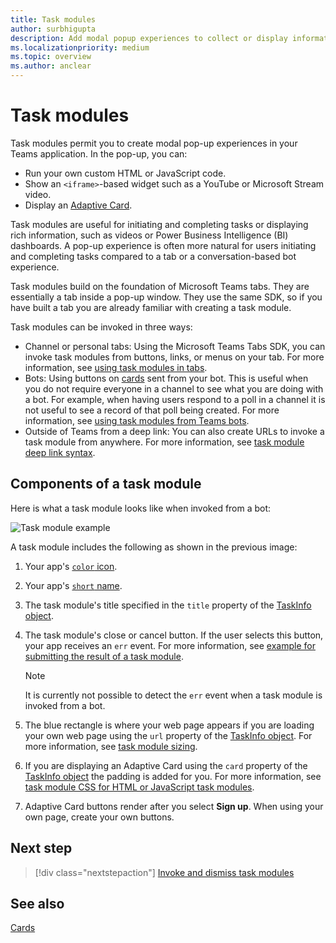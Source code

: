 ```yaml
---
title: Task modules
author: surbhigupta
description: Add modal popup experiences to collect or display information to your users from your Microsoft Teams apps
ms.localizationpriority: medium
ms.topic: overview
ms.author: anclear
---
```


# Task modules

Task modules permit you to create modal pop-up experiences in your Teams application. In the pop-up, you can:

* Run your own custom HTML or JavaScript code.
* Show an `<iframe>`-based widget such as a YouTube or Microsoft Stream video.
* Display an [Adaptive Card](/adaptive-cards/).

Task modules are useful for initiating and completing tasks or displaying rich information, such as videos or Power Business Intelligence (BI) dashboards. A pop-up experience is often more natural for users initiating and completing tasks compared to a tab or a conversation-based bot experience.

Task modules build on the foundation of Microsoft Teams tabs. They are essentially a tab inside a pop-up window. They use the same SDK, so if you have built a tab you are already familiar with creating a task module.

Task modules can be invoked in three ways:

* Channel or personal tabs: Using the Microsoft Teams Tabs SDK, you can invoke task modules from buttons, links, or menus on your tab. For more information, see [using task modules in tabs](~/task-modules-and-cards/task-modules/task-modules-tabs.md).
* Bots: Using buttons on [cards](~/task-modules-and-cards/cards/cards-reference.md) sent from your bot. This is useful when you do not require everyone in a channel to see what you are doing with a bot. For example, when having users respond to a poll in a channel it is not useful to see a record of that poll being created. For more information, see [using task modules from Teams bots](~/task-modules-and-cards/task-modules/task-modules-bots.md).
* Outside of Teams from a deep link: You can also create URLs to invoke a task module from anywhere. For more information, see [task module deep link syntax](~/task-modules-and-cards/task-modules/invoking-task-modules.md#task-module-deep-link-syntax).

## Components of a task module

Here is what a task module looks like when invoked from a bot:

![Task module example](~/assets/images/task-module/task-module-example.png)

A task module includes the following as shown in the previous image:

1. Your app's [`color` icon](~/resources/schema/manifest-schema.md#icons).
2. Your app's [`short` name](~/resources/schema/manifest-schema.md#name).
3. The task module's title specified in the `title` property of the [TaskInfo object](~/task-modules-and-cards/task-modules/invoking-task-modules.md#the-taskinfo-object).
4. The task module's close or cancel button. If the user selects this button, your app receives an `err` event. For more information, see [example for submitting the result of a task module](~/task-modules-and-cards/task-modules/task-modules-tabs.md#example-of-submitting-the-result-of-a-task-module).

    > [!NOTE]
    > It is currently not possible to detect the `err` event when a task module is invoked from a bot.

5. The blue rectangle is where your web page appears if you are loading your own web page using the `url` property of the [TaskInfo object](~/task-modules-and-cards/task-modules/invoking-task-modules.md#the-taskinfo-object). For more information, see [task module sizing](~/task-modules-and-cards/task-modules/invoking-task-modules.md#task-module-sizing).
6. If you are displaying an Adaptive Card using the `card` property of the [TaskInfo object](~/task-modules-and-cards/task-modules/invoking-task-modules.md#the-taskinfo-object) the padding is added for you. For more information, see [task module CSS for HTML or JavaScript task modules](~/task-modules-and-cards/task-modules/invoking-task-modules.md#task-module-css-for-html-or-javascript-task-modules).
7. Adaptive Card buttons render after you select **Sign up**. When using your own page, create your own buttons.

## Next step

> [!div class="nextstepaction"]
> [Invoke and dismiss task modules](~/task-modules-and-cards/task-modules/invoking-task-modules.md)

## See also

[Cards](~/task-modules-and-cards/what-are-cards.md)
